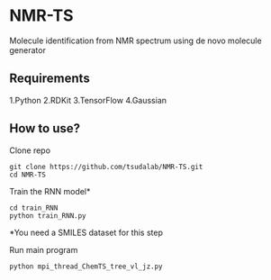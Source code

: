 # NMR-TS
Molecule identification from NMR spectrum using de novo molecule generator 

## Requirements

1.Python
2.RDKit
3.TensorFlow
4.Gaussian

## How to use?

Clone repo
```
git clone https://github.com/tsudalab/NMR-TS.git
cd NMR-TS
```

Train the RNN model*

```
cd train_RNN
python train_RNN.py
```
*You need a SMILES dataset for this step

Run main program
```
python mpi_thread_ChemTS_tree_vl_jz.py
```
